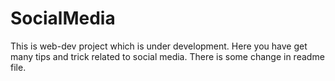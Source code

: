 # SocialMedia
This is web-dev project which is under development.
Here you have get many tips and trick related to social media.
There is some change in readme file.

